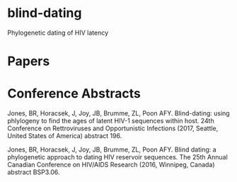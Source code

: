 blind-dating
===========================================================================================================================
Phylogenetic dating of HIV latency

# Papers

# Conference Abstracts
Jones, BR, Horacsek, J, Joy, JB, Brumme, ZL, Poon AFY. Blind-dating: using phlylogeny to find the ages of latent HIV-1 sequences within host. 24th Conference on Rettroviruses and Opportunistic Infections (2017, Seattle, United States of America) abstract 196.

Jones, BR, Horacsek, J, Joy, JB, Brumme, ZL, Poon AFY. Blind dating: a phylogenetic approach to dating HIV reservoir sequences. The 25th Annual Canadian Conference on HIV/AIDS Research (2016, Winnipeg, Canada) abstract BSP3.06.

